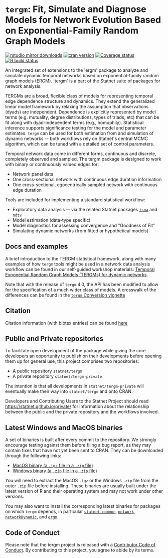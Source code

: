 # `tergm`: Fit, Simulate and Diagnose Models for Network Evolution Based on Exponential-Family Random Graph Models

[![rstudio mirror downloads](https://cranlogs.r-pkg.org/badges/tergm?color=2ED968)](https://cranlogs.r-pkg.org/)
[![cran version](https://www.r-pkg.org/badges/version/tergm)](https://cran.r-project.org/package=tergm)
[![Coverage status](https://codecov.io/gh/statnet/tergm/branch/master/graph/badge.svg)](https://codecov.io/github/statnet/tergm?branch=master)
[![R build status](https://github.com/statnet/tergm/workflows/R-CMD-check/badge.svg)](https://github.com/statnet/tergm/actions)

An integrated set of extensions to the 'ergm' package to analyze and simulate dynamic temporal networks based on exponential-family random graph models (ERGM). 'tergm' is a part of the Statnet suite of packages for network analysis.

TERGMs are a broad, flexible class of models for representing temporal edge dependence structure and dynamics.  They extend the generalized linear model framework by relaxing the assumption that observations (dyads) are independent.  Dependence is explicitly represented by model terms (e.g. mutuality, degree distributions, types of triads, etc) that can be fit along with dyad-independent terms (e.g., homophily).  Statistical inference supports significance testing for the model and parameter estimates.  `tergm` can be used for both estimation from and simulation of dynamic networks -- both workflows rely on Statnet's central MCMC algorithm, which can be tuned with a detailed set of control parameters.

Temporal network data come in different forms, continuous and discrete, completely observed and sampled.  The tergm package is designed to work with binary or continuously valued edges for:

* Network panel data 
* One cross-sectional network with continuous edge duration information
* One cross-sectional, egocentrically sampled network with continuous edge duration

Tools are included for implementing a standard statistical workflow:

* Exploratory data analysis -- via the related Statnet packages [`tsna`](https://github.com/statnet/tsna/) and [`ndtv`](https://github.com/statnet/ndtv/)
* Model estimation (data-type specific)
* Model diagnostics for assessing convergence and "Goodness of Fit"
* Simulating dynamic networks (from fitted or hypothetical models)

## Docs and examples

A brief introduction to the TERGM statistical framework, along with many examples of how `tergm` tools might be used in a network data analysis workflow can be found in our self-guided workshop materials: [Temporal Exponential Random Graph Models (TERGMs) for dynamic networks](https://statnet.org/workshop-tergm/).

Note that with the release of `tergm` 4.0, the API has been modified to allow for the specification of a much wider class of models.  A crosswalk of the differences can be found in the [`tergm` Conversion vignette](https://cran.r-project.org/web/packages/tergm/vignettes/tergm4_conversion.html) 

## Citation

Citation information (with bibtex entries) can be found [here](https://cran.r-project.org/web/packages/tergm/citation.html)

## Public and Private repositories

To facilitate open development of the package while giving the core developers an opportunity to publish on their developments before opening them up for general use, this project comprises two repositories:
* A public repository `statnet/tergm`
* A private repository `statnet/tergm-private`

The intention is that all developments in `statnet/tergm-private` will eventually make their way into `statnet/tergm` and onto CRAN.

Developers and Contributing Users to the Statnet Project should read https://statnet.github.io/private/ for information about the relationship between the public and the private repository and the workflows involved.

## Latest Windows and MacOS binaries

A set of binaries is built after every commit to the repository. We strongly encourage testing against them before filing a bug report, as they may contain fixes that have not yet been sent to CRAN. They can be downloaded through the following links:

* [MacOS binary (a `.tgz` file in a `.zip` file)](https://nightly.link/statnet/tergm/workflows/R-CMD-check.yaml/master/macOS-rrelease-binaries.zip)
* [Windows binary (a `.zip` file in a `.zip` file)](https://nightly.link/statnet/tergm/workflows/R-CMD-check.yaml/master/Windows-rrelease-binaries.zip)

You will need to extract the MacOS `.tgz` or the Windows `.zip` file from the outer `.zip` file before installing. These binaries are usually built under the latest version of R and their operating system and may not work under other versions.

You may also want to install the corresponding latest binaries for packages on which `tergm` depends, in particular [`statnet.common`](https://github.com/statnet/statnet.common), [`network`](https://github.com/statnet/network), [`networkDynamic`](https://github.com/statnet/networkDynamic), and [`ergm`](https://github.com/statnet/ergm).



## Code of Conduct

Please note that the tergm project is released with a [Contributor Code of Conduct](https://contributor-covenant.org/version/2/1/CODE_OF_CONDUCT.html). By contributing to this project, you agree to abide by its terms.

